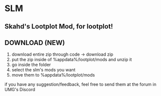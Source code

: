# SLM
## Skahd's Lootplot Mod, for lootplot!

## DOWNLOAD (NEW)
1. download entire zip through code -> download zip
2. put the zip inside of %appdata%/lootplot/mods and unzip it
3. go inside the folder
4. select the slm's mods you want
5. move them to %appdata%/lootplot/mods


if you have any suggestion/feedback, feel free to send them at the forum in UMG's Discord
